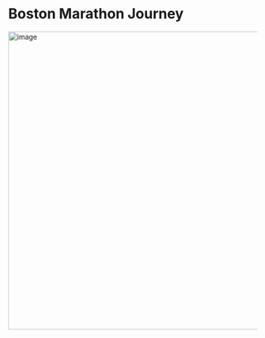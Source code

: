 # Boston Marathon Journey
<img width="601" alt="image" src="https://github.com/user-attachments/assets/59751511-34b3-4d6c-8986-7e0d37d9e0b4">
